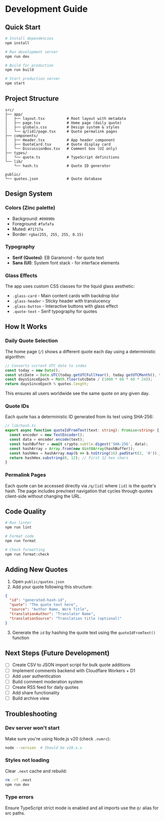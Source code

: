 # Development Guide

## Quick Start

```bash
# Install dependencies
npm install

# Run development server
npm run dev

# Build for production
npm run build

# Start production server
npm start
```

## Project Structure

```
src/
├── app/
│   ├── layout.tsx          # Root layout with metadata
│   ├── page.tsx            # Home page (daily quote)
│   ├── globals.css         # Design system & styles
│   └── q/[id]/page.tsx     # Quote permalink pages
├── components/
│   ├── Header.tsx          # App header component
│   ├── QuoteCard.tsx       # Quote display card
│   └── DiscussionBox.tsx   # Comment box (UI only)
├── types/
│   └── quote.ts            # TypeScript definitions
└── lib/
    └── hash.ts             # Quote ID generator

public/
└── quotes.json             # Quote database
```

## Design System

### Colors (Zinc palette)
- Background: `#09090b`
- Foreground: `#fafafa`
- Muted: `#71717a`
- Border: `rgba(255, 255, 255, 0.15)`

### Typography
- **Serif (Quotes)**: EB Garamond - for quote text
- **Sans (UI)**: System font stack - for interface elements

### Glass Effects
The app uses custom CSS classes for the liquid glass aesthetic:

- `.glass-card` - Main content cards with backdrop blur
- `.glass-header` - Sticky header with translucency
- `.glass-button` - Interactive buttons with glass effect
- `.quote-text` - Serif typography for quotes

## How It Works

### Daily Quote Selection
The home page (`/`) shows a different quote each day using a deterministic algorithm:

```typescript
// Converts current UTC date to index
const today = new Date();
const utcDate = Date.UTC(today.getUTCFullYear(), today.getUTCMonth(), today.getUTCDate());
const daysSinceEpoch = Math.floor(utcDate / (1000 * 60 * 60 * 24));
return daysSinceEpoch % quotes.length;
```

This ensures all users worldwide see the same quote on any given day.

### Quote IDs
Each quote has a deterministic ID generated from its text using SHA-256:

```typescript
// lib/hash.ts
export async function quoteIdFromText(text: string): Promise<string> {
  const encoder = new TextEncoder();
  const data = encoder.encode(text);
  const hashBuffer = await crypto.subtle.digest('SHA-256', data);
  const hashArray = Array.from(new Uint8Array(hashBuffer));
  const hashHex = hashArray.map(b => b.toString(16).padStart(2, '0')).join('');
  return hashHex.substring(0, 12); // First 12 hex chars
}
```

### Permalink Pages
Each quote can be accessed directly via `/q/[id]` where `[id]` is the quote's hash.
The page includes prev/next navigation that cycles through quotes client-side without changing the URL.

## Code Quality

```bash
# Run linter
npm run lint

# Format code
npm run format

# Check formatting
npm run format:check
```

## Adding New Quotes

1. Open `public/quotes.json`
2. Add your quote following this structure:

```json
{
  "id": "generated-hash-id",
  "quote": "The quote text here",
  "source": "Author Name, Work Title",
  "translationAuthor": "Translator Name",
  "translationSource": "Translation title (optional)"
}
```

3. Generate the `id` by hashing the quote text using the `quoteIdFromText()` function

## Next Steps (Future Development)

- [ ] Create CSV to JSON import script for bulk quote additions
- [ ] Implement comments backend with Cloudflare Workers + D1
- [ ] Add user authentication
- [ ] Build comment moderation system
- [ ] Create RSS feed for daily quotes
- [ ] Add share functionality
- [ ] Build archive view

## Troubleshooting

### Dev server won't start
Make sure you're using Node.js v20 (check `.nvmrc`):
```bash
node --version  # Should be v20.x.x
```

### Styles not loading
Clear `.next` cache and rebuild:
```bash
rm -rf .next
npm run dev
```

### Type errors
Ensure TypeScript strict mode is enabled and all imports use the `@/` alias for src paths.

